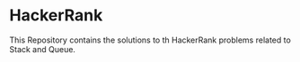 # HackerRank
This Repository contains the solutions to th HackerRank problems related to Stack and Queue.
